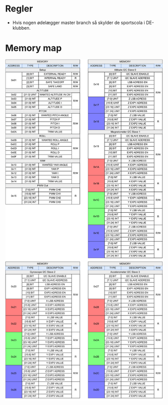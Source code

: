 # Regler
 - Hvis nogen ødelægger master branch så skylder de sportscola i DE-klubben.

# Memory map

![memory map 1](./Assets/memoryOverview1.svg)
![memory map 2](./Assets/memoryOverview2.svg)
